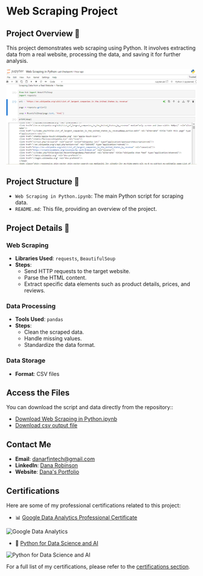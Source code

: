 # Web Scraping Project

## Project Overview 📜
This project demonstrates web scraping using Python. It involves extracting data from a real website, processing the data, and saving it for further analysis.

![Web Scraping Project](https://github.com/danartech/Web-Scraping-in-Python/blob/main/Web%20Scraping%20Project.png)

## Project Structure 📁
- `Web Scraping in Python.ipynb`: The main Python script for scraping data.
- `README.md`: This file, providing an overview of the project.

## Project Details 📝
### Web Scraping
- **Libraries Used**: `requests`, `BeautifulSoup`
- **Steps**:
  - Send HTTP requests to the target website.
  - Parse the HTML content.
  - Extract specific data elements such as product details, prices, and reviews.

### Data Processing
- **Tools Used**: `pandas`
- **Steps**:
  - Clean the scraped data.
  - Handle missing values.
  - Standardize the data format.

### Data Storage
- **Format**: CSV files

## Access the Files
You can download the script and data directly from the repository::
- [Download Web Scraping in Python.ipynb](https://github.com/danartech/Web-Scraping-in-Python/blob/main/Web%20Scraping%20in%20Python.ipynb)
- [Download csv output file](https://github.com/danartech/Web-Scraping-in-Python/blob/main/Companies.csv)

## Contact Me
- **Email**: [danarfintech@gmail.com](mailto:danarfintech@gmail.com)
- **LinkedIn**: [Dana Robinson](https://www.linkedin.com/in/dana-robinson-acct)
- **Website**: [Dana's Portfolio](https://danartech.github.io/DanaTheAnalyst.github.io/)

## Certifications
Here are some of my professional certifications related to this project:

  - 📊 [Google Data Analytics Professional Certificate](https://coursera.org/share/4ed75de36411d7d5c0389e2d61a2c2ff)
<img src="https://i.imgur.com/lctxOq1.png" alt="Google Data Analytics " width="100"/>

  - 🐍 [Python for Data Science and AI](https://www.credly.com/badges/4f0fcef8-75d4-4114-9ccc-20a10d21f494/public_url)
<img src="https://i.imgur.com/xiEJ7PF.png" alt="Python for Data Science and AI" width="100"/>

For a full list of my certifications, please refer to the [certifications section](https://github.com/danartech).
